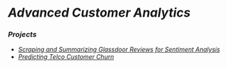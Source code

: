 # *Advanced Customer Analytics*

### *Projects*

- [*Scraping and Summarizing Glassdoor Reviews for Sentiment Analysis*](https://github.com/sapaladas/msc_data_science/tree/main/q4-advanced_customer_analytics/scraping_and_summarizing_glassdoor_reviews)
- [*Predicting Telco Customer Churn*](https://github.com/sapaladas/msc_data_science/tree/main/q4-advanced_customer_analytics/telco_customer_churn)
